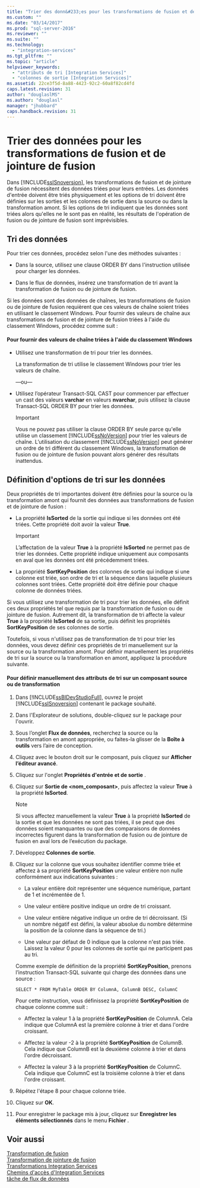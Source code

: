 ```yaml
---
title: "Trier des donn&#233;es pour les transformations de fusion et de jointure de fusion | Microsoft Docs"
ms.custom: ""
ms.date: "03/14/2017"
ms.prod: "sql-server-2016"
ms.reviewer: ""
ms.suite: ""
ms.technology: 
  - "integration-services"
ms.tgt_pltfrm: ""
ms.topic: "article"
helpviewer_keywords: 
  - "attributs de tri [Integration Services]"
  - "colonnes de sortie [Integration Services]"
ms.assetid: 22ce3f5d-8a88-4423-92c2-60a8f82cd4fd
caps.latest.revision: 31
author: "douglaslMS"
ms.author: "douglasl"
manager: "jhubbard"
caps.handback.revision: 31
---
```

# Trier des donn&#233;es pour les transformations de fusion et de jointure de fusion
  Dans [!INCLUDE[ssISnoversion](../../../includes/ssisnoversion-md.md)], les transformations de fusion et de jointure de fusion nécessitent des données triées pour leurs entrées. Les données d'entrée doivent être triés physiquement et les options de tri doivent être définies sur les sorties et les colonnes de sortie dans la source ou dans la transformation amont. Si les options de tri indiquent que les données sont triées alors qu'elles ne le sont pas en réalité, les résultats de l'opération de fusion ou de jointure de fusion sont imprévisibles.  
  
## Tri des données  
 Pour trier ces données, procédez selon l'une des méthodes suivantes :  
  
-   Dans la source, utilisez une clause ORDER BY dans l'instruction utilisée pour charger les données.  
  
-   Dans le flux de données, insérez une transformation de tri avant la transformation de fusion ou de jointure de fusion.  
  
 Si les données sont des données de chaînes, les transformations de fusion ou de jointure de fusion requièrent que ces valeurs de chaîne soient triées en utilisant le classement Windows. Pour fournir des valeurs de chaîne aux transformations de fusion et de jointure de fusion triées à l'aide du classement Windows, procédez comme suit :  
  
#### Pour fournir des valeurs de chaîne triées à l'aide du classement Windows  
  
-   Utilisez une transformation de tri pour trier les données.  
  
     La transformation de tri utilise le classement Windows pour trier les valeurs de chaîne.  
  
     —ou—  
  
-   Utilisez l’opérateur Transact-SQL CAST pour commencer par effectuer un cast des valeurs **varchar** en valeurs **nvarchar**, puis utilisez la clause Transact-SQL ORDER BY pour trier les données.  
  
    > [!IMPORTANT]  
    >  Vous ne pouvez pas utiliser la clause ORDER BY seule parce qu'elle utilise un classement [!INCLUDE[ssNoVersion](../../../includes/ssnoversion-md.md)] pour trier les valeurs de chaîne. L’utilisation du classement [!INCLUDE[ssNoVersion](../../../includes/ssnoversion-md.md)] peut générer un ordre de tri différent du classement Windows, la transformation de fusion ou de jointure de fusion pouvant alors générer des résultats inattendus.  
  
## Définition d'options de tri sur les données  
 Deux propriétés de tri importantes doivent être définies pour la source ou la transformation amont qui fournit des données aux transformations de fusion et de jointure de fusion :  
  
-   La propriété **IsSorted** de la sortie qui indique si les données ont été triées. Cette propriété doit avoir la valeur **True**.  
  
    > [!IMPORTANT]  
    >  L’affectation de la valeur **True** à la propriété **IsSorted** ne permet pas de trier les données. Cette propriété indique uniquement aux composants en aval que les données ont été précédemment triées.  
  
-   La propriété **SortKeyPosition** des colonnes de sortie qui indique si une colonne est triée, son ordre de tri et la séquence dans laquelle plusieurs colonnes sont triées. Cette propriété doit être définie pour chaque colonne de données triées.  
  
 Si vous utilisez une transformation de tri pour trier les données, elle définit ces deux propriétés tel que requis par la transformation de fusion ou de jointure de fusion. Autrement dit, la transformation de tri affecte la valeur **True** à la propriété **IsSorted** de sa sortie, puis définit les propriétés **SortKeyPosition** de ses colonnes de sortie.  
  
 Toutefois, si vous n'utilisez pas de transformation de tri pour trier les données, vous devez définir ces propriétés de tri manuellement sur la source ou la transformation amont. Pour définir manuellement les propriétés de tri sur la source ou la transformation en amont, appliquez la procédure suivante.  
  
#### Pour définir manuellement des attributs de tri sur un composant source ou de transformation  
  
1.  Dans [!INCLUDE[ssBIDevStudioFull](../../../includes/ssbidevstudiofull-md.md)], ouvrez le projet [!INCLUDE[ssISnoversion](../../../includes/ssisnoversion-md.md)] contenant le package souhaité.  
  
2.  Dans l'Explorateur de solutions, double-cliquez sur le package pour l'ouvrir.  
  
3.  Sous l’onglet **Flux de données**, recherchez la source ou la transformation en amont appropriée, ou faites-la glisser de la **Boîte à outils** vers l’aire de conception.  
  
4.  Cliquez avec le bouton droit sur le composant, puis cliquez sur **Afficher l’éditeur avancé**.  
  
5.  Cliquez sur l'onglet **Propriétés d'entrée et de sortie** .  
  
6.  Cliquez sur **Sortie de \<nom_composant>**, puis affectez la valeur **True** à la propriété **IsSorted**.  
  
    > [!NOTE]  
    >  Si vous affectez manuellement la valeur **True** à la propriété **IsSorted** de la sortie et que les données ne sont pas triées, il se peut que des données soient manquantes ou que des comparaisons de données incorrectes figurent dans la transformation de fusion ou de jointure de fusion en aval lors de l’exécution du package.  
  
7.  Développez **Colonnes de sortie**.  
  
8.  Cliquez sur la colonne que vous souhaitez identifier comme triée et affectez à sa propriété **SortKeyPosition** une valeur entière non nulle conformément aux indications suivantes :  
  
    -   La valeur entière doit représenter une séquence numérique, partant de 1 et incrémentée de 1.  
  
    -   Une valeur entière positive indique un ordre de tri croissant.  
  
    -   Une valeur entière négative indique un ordre de tri décroissant. (Si un nombre négatif est défini, la valeur absolue du nombre détermine la position de la colonne dans la séquence de tri.)  
  
    -   Une valeur par défaut de 0 indique que la colonne n'est pas triée. Laissez la valeur 0 pour les colonnes de sortie qui ne participent pas au tri.  
  
     Comme exemple de définition de la propriété **SortKeyPosition**, prenons l’instruction Transact-SQL suivante qui charge des données dans une source :  
  
     `SELECT * FROM MyTable ORDER BY ColumnA, ColumnB DESC, ColumnC`  
  
     Pour cette instruction, vous définissez la propriété **SortKeyPosition** de chaque colonne comme suit :  
  
    -   Affectez la valeur 1 à la propriété **SortKeyPosition** de ColumnA. Cela indique que ColumnA est la première colonne à trier et dans l'ordre croissant.  
  
    -   Affectez la valeur -2 à la propriété **SortKeyPosition** de ColumnB. Cela indique que ColumnB est la deuxième colonne à trier et dans l'ordre décroissant.  
  
    -   Affectez la valeur 3 à la propriété **SortKeyPosition** de ColumnC. Cela indique que ColumnC est la troisième colonne à trier et dans l'ordre croissant.  
  
9. Répétez l'étape 8 pour chaque colonne triée.  
  
10. Cliquez sur **OK**.  
  
11. Pour enregistrer le package mis à jour, cliquez sur **Enregistrer les éléments sélectionnés** dans le menu **Fichier** .  
  
## Voir aussi  
 [Transformation de fusion](../../../integration-services/data-flow/transformations/merge-transformation.md)   
 [Transformation de jointure de fusion](../../../integration-services/data-flow/transformations/merge-join-transformation.md)   
 [Transformations Integration Services](../../../integration-services/data-flow/transformations/integration-services-transformations.md)   
 [Chemins d'accès d'Integration Services](../../../integration-services/data-flow/integration-services-paths.md)   
 [tâche de flux de données](../../../integration-services/control-flow/data-flow-task.md)  
  
  